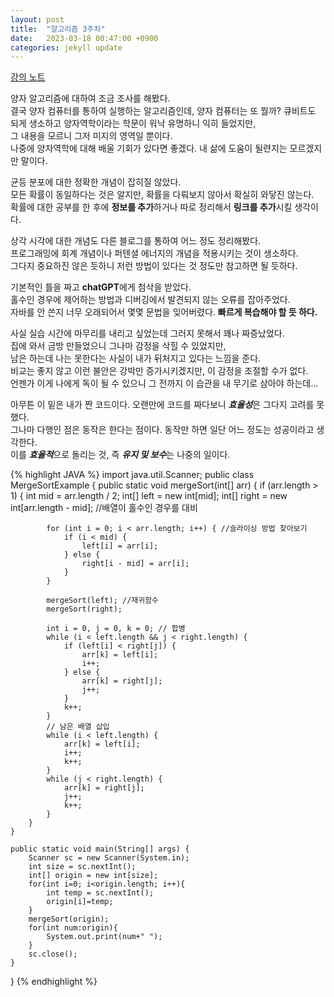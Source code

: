 ```yaml
---
layout: post
title:  "알고리즘 3주차"
date:   2023-03-18 00:47:00 +0900
categories: jekyll update
---
```

[강의 노트](https://www.notion.so/3-085ed73009024a1db29f9357f785b5ef?pvs=4)

양자 알고리즘에 대하여 조금 조사를 해봤다.\
결국 양자 컴퓨터를 통하여 실행하는 알고리즘인데, 양자 컴퓨터는 또 뭘까?
큐비트도 되게 생소하고 양자역학이라는 학문이 워낙 유명하니 익히 들었지만,\
그 내용을 모르니 그저 미지의 영역일 뿐이다.\
나중에 양자역학에 대해 배울 기회가 있다면 좋겠다. 내 삶에 도움이 될련지는 모르겠지만 말이다.

균등 분포에 대한 정확한 개념이 잡히질 않았다.\
모든 확률이 동일하다는 것은 알지만, 확률을 다뤄보지 않아서 확실히 와닿진 않는다.\
확률에 대한 공부를 한 후에 **정보를 추가**하거나 따로 정리해서 **링크를 추가**시킬 생각이다.


상각 시각에 대한 개념도 다른 블로그를 통하여 어느 정도 정리해봤다.\
프로그래밍에 회계 개념이나 퍼텐셜 에너지의 개념을 적용시키는 것이 생소하다.\
그다지 중요하진 않은 듯하니 저런 방법이 있다는 것 정도만 참고하면 될 듯하다.


기본적인 틀을 짜고 **chatGPT**에게 첨삭을 받았다.\
홀수인 경우에 제어하는 방법과 디버깅에서 발견되지 않는 오류를 잡아주었다.\
자바를 안 쓴지 너무 오래되어서 몇몇 문법을 잊어버렸다. **빠르게 복습해야 할 듯 하다.**


사실 실습 시간에 마무리를 내리고 싶었는데 그러지 못해서 꽤나 짜증났었다.\
집에 와서 금방 만들었으니 그나마 감정을 삭힐 수 있었지만,\
남은 하는데 나는 못한다는 사실이 내가 뒤처지고 있다는 느낌을 준다.\
비교는 좋지 않고 이런 불안은 강박만 증가시키겠지만, 이 감정을 조절할 수가 없다.\
언젠가 이게 나에게 독이 될 수 있으니 그 전까지 이 습관을 내 무기로 삼아야 하는데...


아무튼 이 밑은 내가 짠 코드이다. 오랜만에 코드를 짜다보니 ***효율성***은 그다지 고려를 못했다.\
그나마 다행인 점은 동작은 한다는 점이다. 동작만 하면 일단 어느 정도는 성공이라고 생각한다.\
이를 ***효율적***으로 돌리는 것, 즉 ***유지 및 보수***는 나중의 일이다.

{% highlight JAVA %}
import java.util.Scanner;
public class MergeSortExample {
    public static void mergeSort(int[] arr) {
        if (arr.length > 1) {
            int mid = arr.length / 2;
            int[] left = new int[mid];
            int[] right = new int[arr.length - mid]; //배열이 홀수인 경우를 대비

            for (int i = 0; i < arr.length; i++) { //슬라이싱 방법 찾아보기
                if (i < mid) {
                    left[i] = arr[i];
                } else {
                    right[i - mid] = arr[i];
                }
            }

            mergeSort(left); //재귀함수
            mergeSort(right);

            int i = 0, j = 0, k = 0; // 합병
            while (i < left.length && j < right.length) {
                if (left[i] < right[j]) {
                    arr[k] = left[i];
                    i++;
                } else {
                    arr[k] = right[j];
                    j++;
                }
                k++;
            }
            // 남은 배열 삽입
            while (i < left.length) {
                arr[k] = left[i];
                i++;
                k++;
            }
            while (j < right.length) {
                arr[k] = right[j];
                j++;
                k++;
            }
        }
    }

    public static void main(String[] args) {
        Scanner sc = new Scanner(System.in);
        int size = sc.nextInt();
        int[] origin = new int[size];
        for(int i=0; i<origin.length; i++){
            int temp = sc.nextInt();
            origin[i]=temp;
        }
        mergeSort(origin);
        for(int num:origin){
            System.out.print(num+" ");
        }
        sc.close();
    }
}
{% endhighlight %}